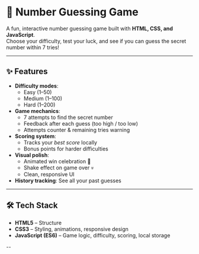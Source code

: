 # 🎯 Number Guessing Game

A fun, interactive number guessing game built with **HTML, CSS, and JavaScript**.  
Choose your difficulty, test your luck, and see if you can guess the secret number within 7 tries!

---

## ✨ Features
- **Difficulty modes**:  
  - Easy (1–50)  
  - Medium (1–100)  
  - Hard (1–200)
- **Game mechanics**:
  - 7 attempts to find the secret number
  - Feedback after each guess (too high / too low)
  - Attempts counter & remaining tries warning
- **Scoring system**:
  - Tracks your *best score* locally
  - Bonus points for harder difficulties
- **Visual polish**:
  - Animated win celebration 🎉
  - Shake effect on game over 💀
  - Clean, responsive UI
- **History tracking**: See all your past guesses

---

## 🛠️ Tech Stack
- **HTML5** – Structure  
- **CSS3** – Styling, animations, responsive design  
- **JavaScript (ES6)** – Game logic, difficulty, scoring, local storage  

--
